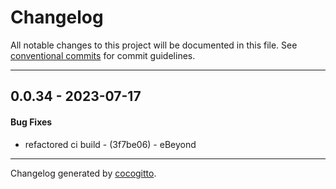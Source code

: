 # Changelog
All notable changes to this project will be documented in this file. See [conventional commits](https://www.conventionalcommits.org/) for commit guidelines.

- - -
## 0.0.34 - 2023-07-17
#### Bug Fixes
- refactored ci build - (3f7be06) - eBeyond

- - -

Changelog generated by [cocogitto](https://github.com/cocogitto/cocogitto).